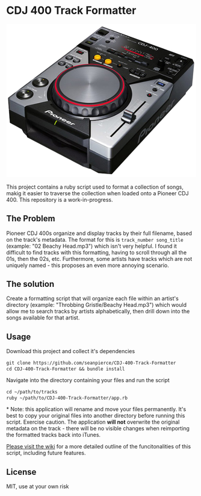 # CDJ 400 Track Formatter

![alt text](cdj-400.png)

This project contains a ruby script used to format a collection of songs, makig it easier to traverse the collection when loaded onto a Pioneer CDJ 400. This repository is a work-in-progress.

## The Problem

Pioneer CDJ 400s organize and display tracks by their full filename, based on the track's metadata. The format for this is `track_number song_title` (example: "02 Beachy Head.mp3") which isn't very helpful. I found it difficult to find tracks with this formatting, having to scroll through all the 01s, then the 02s, etc. Furthermore, some artists have tracks which are not uniquely named - this proposes an even more annoying scenario.

## The solution

Create a formatting script that will organize each file within an artist's directory (example: "Throbbing Gristle/Beachy Head.mp3") which would allow me to search tracks by artists alphabetically, then drill down into the songs available for that artist.

## Usage

Download this project and collect it's dependencies

```shell
git clone https://github.com/seanpierce/CDJ-400-Track-Formatter
cd CDJ-400-Track-Formatter && bundle install
```

Navigate into the directory containing your files and run the script

```shell
cd ~/path/to/tracks
ruby ~/path/to/CDJ-400-Track-Formatter/app.rb
```

\* Note: this application will rename and move your files permanently. It's best to copy your original files into another directory before running this script. Exercise caution. The application **will not** overwrite the original metadata on the track - there will be no visible changes when reimporting the formatted tracks back into iTunes.

[Please visit the wiki](https://github.com/seanpierce/CDJ-400-Track-Formatter/wiki) for a more detailed outline of the funcitonalities of this script, including future features.

## License
MIT, use at your own risk